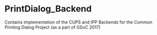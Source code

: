 # PrintDialog_Backend
Contains implementation of the CUPS and IPP Backends for the Common Printing Dialog Project (as a part of GSoC 2017)
